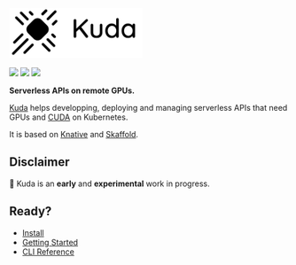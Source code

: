 <img src="docs/images/logo.png" width="241" height="90"/>

[![](https://circleci.com/gh/cyrildiagne/kuda/tree/master.svg?style=shield&circle-token=b14f5838ae2acabe21a8255070507f7e36ba510b)](https://circleci.com/gh/cyrildiagne/kuda)
[![](https://goreportcard.com/badge/github.com/cyrildiagne/kuda?v1)](https://goreportcard.com/report/github.com/cyrildiagne/kuda)
[![](https://img.shields.io/github/v/release/cyrildiagne/kuda?include_prereleases)](https://github.com/cyrildiagne/kuda/releases)

**Serverless APIs on remote GPUs.**

[Kuda](https://kuda.dev) helps developping, deploying and managing serverless APIs that need GPUs and [CUDA](https://developer.nvidia.com/cuda-zone) on Kubernetes.

It is based on [Knative](https://knative.dev) and [Skaffold](https://skaffold.dev).

## Disclaimer

🧪 Kuda is an **early** and **experimental** work in progress.

## Ready?

- [Install](docs/install.md)
- [Getting Started](docs/getting_started.md)
- [CLI Reference](docs/cli.md)